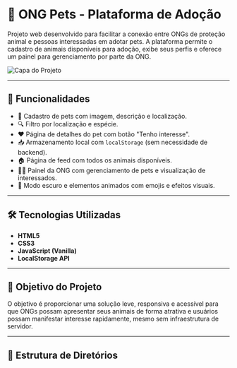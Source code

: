 # 🐾 ONG Pets - Plataforma de Adoção

Projeto web desenvolvido para facilitar a conexão entre ONGs de proteção animal e pessoas interessadas em adotar pets. A plataforma permite o cadastro de animais disponíveis para adoção, exibe seus perfis e oferece um painel para gerenciamento por parte da ONG.

![Capa do Projeto](https://raw.githubusercontent.com/6gusta/ONG-pets-gera/main/assets/img/ong-pets-banner.png)

---

## 🚀 Funcionalidades

- 🐶 Cadastro de pets com imagem, descrição e localização.
- 🔍 Filtro por localização e espécie.
- ❤️ Página de detalhes do pet com botão "Tenho interesse".
- 📥 Armazenamento local com `localStorage` (sem necessidade de backend).
- 🏠 Página de feed com todos os animais disponíveis.
- 👩‍💼 Painel da ONG com gerenciamento de pets e visualização de interessados.
- 🌙 Modo escuro e elementos animados com emojis e efeitos visuais.

---

## 🛠️ Tecnologias Utilizadas

- **HTML5**  
- **CSS3**  
- **JavaScript (Vanilla)**  
- **LocalStorage API**

---

## 🎯 Objetivo do Projeto

O objetivo é proporcionar uma solução leve, responsiva e acessível para que ONGs possam apresentar seus animais de forma atrativa e usuários possam manifestar interesse rapidamente, mesmo sem infraestrutura de servidor.

---

## 📂 Estrutura de Diretórios

